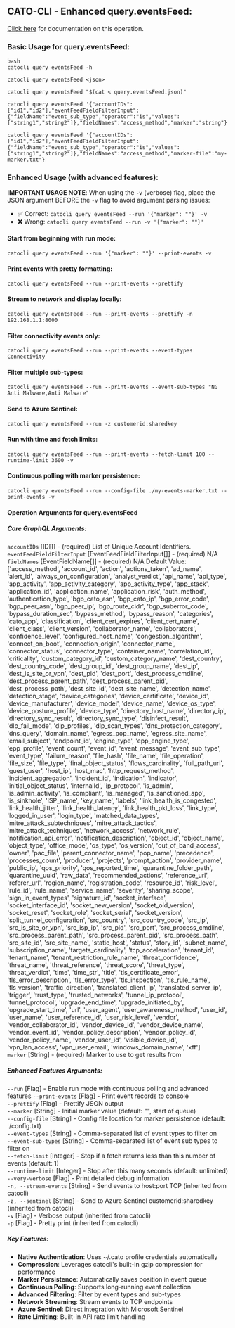 
## CATO-CLI - Enhanced query.eventsFeed:
[Click here](https://api.catonetworks.com/documentation/#query-query.eventsFeed) for documentation on this operation.

### Basic Usage for query.eventsFeed:

```
bash
catocli query eventsFeed -h

catocli query eventsFeed <json>

catocli query eventsFeed "$(cat < query.eventsFeed.json)"

catocli query eventsFeed '{"accountIDs":["id1","id2"],"eventFeedFieldFilterInput":{"fieldName":"event_sub_type","operator":"is","values":["string1","string2"]},"fieldNames":"access_method","marker":"string"}'

catocli query eventsFeed '{"accountIDs":["id1","id2"],"eventFeedFieldFilterInput":{"fieldName":"event_sub_type","operator":"is","values":["string1","string2"]},"fieldNames":"access_method","marker-file":"my-marker.txt"}
```

### Enhanced Usage (with advanced features):

**IMPORTANT USAGE NOTE**: When using the `-v` (verbose) flag, place the JSON argument BEFORE the `-v` flag to avoid argument parsing issues:
- ✅ Correct: `catocli query eventsFeed --run '{"marker": ""}' -v`
- ❌ Wrong: `catocli query eventsFeed --run -v '{"marker": ""}'`

#### Start from beginning with run mode:
`catocli query eventsFeed --run '{"marker": ""}' --print-events -v`

#### Print events with pretty formatting:
`catocli query eventsFeed --run --print-events --prettify`

#### Stream to network and display locally:
`catocli query eventsFeed --run --print-events --prettify -n 192.168.1.1:8000`

#### Filter connectivity events only:
`catocli query eventsFeed --run --print-events --event-types Connectivity`

#### Filter multiple sub-types:
`catocli query eventsFeed --run --print-events --event-sub-types "NG Anti Malware,Anti Malware"`

#### Send to Azure Sentinel:
`catocli query eventsFeed --run -z customerid:sharedkey`

#### Run with time and fetch limits:
`catocli query eventsFeed --run --print-events --fetch-limit 100 --runtime-limit 3600 -v`

#### Continuous polling with marker persistence:
`catocli query eventsFeed --run --config-file ./my-events-marker.txt --print-events -v`


#### Operation Arguments for query.eventsFeed ####

##### Core GraphQL Arguments:
`accountIDs` [ID[]] - (required) List of Unique Account Identifiers.    
`eventFeedFieldFilterInput` [EventFeedFieldFilterInput[]] - (required) N/A    
`fieldNames` [EventFieldName[]] - (required) N/A Default Value: ['access_method', 'account_id', 'action', 'actions_taken', 'ad_name', 'alert_id', 'always_on_configuration', 'analyst_verdict', 'api_name', 'api_type', 'app_activity', 'app_activity_category', 'app_activity_type', 'app_stack', 'application_id', 'application_name', 'application_risk', 'auth_method', 'authentication_type', 'bgp_cato_asn', 'bgp_cato_ip', 'bgp_error_code', 'bgp_peer_asn', 'bgp_peer_ip', 'bgp_route_cidr', 'bgp_suberror_code', 'bypass_duration_sec', 'bypass_method', 'bypass_reason', 'categories', 'cato_app', 'classification', 'client_cert_expires', 'client_cert_name', 'client_class', 'client_version', 'collaborator_name', 'collaborators', 'confidence_level', 'configured_host_name', 'congestion_algorithm', 'connect_on_boot', 'connection_origin', 'connector_name', 'connector_status', 'connector_type', 'container_name', 'correlation_id', 'criticality', 'custom_category_id', 'custom_category_name', 'dest_country', 'dest_country_code', 'dest_group_id', 'dest_group_name', 'dest_ip', 'dest_is_site_or_vpn', 'dest_pid', 'dest_port', 'dest_process_cmdline', 'dest_process_parent_path', 'dest_process_parent_pid', 'dest_process_path', 'dest_site_id', 'dest_site_name', 'detection_name', 'detection_stage', 'device_categories', 'device_certificate', 'device_id', 'device_manufacturer', 'device_model', 'device_name', 'device_os_type', 'device_posture_profile', 'device_type', 'directory_host_name', 'directory_ip', 'directory_sync_result', 'directory_sync_type', 'disinfect_result', 'dlp_fail_mode', 'dlp_profiles', 'dlp_scan_types', 'dns_protection_category', 'dns_query', 'domain_name', 'egress_pop_name', 'egress_site_name', 'email_subject', 'endpoint_id', 'engine_type', 'epp_engine_type', 'epp_profile', 'event_count', 'event_id', 'event_message', 'event_sub_type', 'event_type', 'failure_reason', 'file_hash', 'file_name', 'file_operation', 'file_size', 'file_type', 'final_object_status', 'flows_cardinality', 'full_path_url', 'guest_user', 'host_ip', 'host_mac', 'http_request_method', 'incident_aggregation', 'incident_id', 'indication', 'indicator', 'initial_object_status', 'internalId', 'ip_protocol', 'is_admin', 'is_admin_activity', 'is_compliant', 'is_managed', 'is_sanctioned_app', 'is_sinkhole', 'ISP_name', 'key_name', 'labels', 'link_health_is_congested', 'link_health_jitter', 'link_health_latency', 'link_health_pkt_loss', 'link_type', 'logged_in_user', 'login_type', 'matched_data_types', 'mitre_attack_subtechniques', 'mitre_attack_tactics', 'mitre_attack_techniques', 'network_access', 'network_rule', 'notification_api_error', 'notification_description', 'object_id', 'object_name', 'object_type', 'office_mode', 'os_type', 'os_version', 'out_of_band_access', 'owner', 'pac_file', 'parent_connector_name', 'pop_name', 'precedence', 'processes_count', 'producer', 'projects', 'prompt_action', 'provider_name', 'public_ip', 'qos_priority', 'qos_reported_time', 'quarantine_folder_path', 'quarantine_uuid', 'raw_data', 'recommended_actions', 'reference_url', 'referer_url', 'region_name', 'registration_code', 'resource_id', 'risk_level', 'rule_id', 'rule_name', 'service_name', 'severity', 'sharing_scope', 'sign_in_event_types', 'signature_id', 'socket_interface', 'socket_interface_id', 'socket_new_version', 'socket_old_version', 'socket_reset', 'socket_role', 'socket_serial', 'socket_version', 'split_tunnel_configuration', 'src_country', 'src_country_code', 'src_ip', 'src_is_site_or_vpn', 'src_isp_ip', 'src_pid', 'src_port', 'src_process_cmdline', 'src_process_parent_path', 'src_process_parent_pid', 'src_process_path', 'src_site_id', 'src_site_name', 'static_host', 'status', 'story_id', 'subnet_name', 'subscription_name', 'targets_cardinality', 'tcp_acceleration', 'tenant_id', 'tenant_name', 'tenant_restriction_rule_name', 'threat_confidence', 'threat_name', 'threat_reference', 'threat_score', 'threat_type', 'threat_verdict', 'time', 'time_str', 'title', 'tls_certificate_error', 'tls_error_description', 'tls_error_type', 'tls_inspection', 'tls_rule_name', 'tls_version', 'traffic_direction', 'translated_client_ip', 'translated_server_ip', 'trigger', 'trust_type', 'trusted_networks', 'tunnel_ip_protocol', 'tunnel_protocol', 'upgrade_end_time', 'upgrade_initiated_by', 'upgrade_start_time', 'url', 'user_agent', 'user_awareness_method', 'user_id', 'user_name', 'user_reference_id', 'user_risk_level', 'vendor', 'vendor_collaborator_id', 'vendor_device_id', 'vendor_device_name', 'vendor_event_id', 'vendor_policy_description', 'vendor_policy_id', 'vendor_policy_name', 'vendor_user_id', 'visible_device_id', 'vpn_lan_access', 'vpn_user_email', 'windows_domain_name', 'xff']   
`marker` [String] - (required) Marker to use to get results from    

##### Enhanced Features Arguments:
`--run` [Flag] - Enable run mode with continuous polling and advanced features
`--print-events` [Flag] - Print event records to console  
`--prettify` [Flag] - Prettify JSON output  
`--marker` [String] - Initial marker value (default: "", start of queue)  
`--config-file` [String] - Config file location for marker persistence (default: ./config.txt)  
`--event-types` [String] - Comma-separated list of event types to filter on  
`--event-sub-types` [String] - Comma-separated list of event sub types to filter on  
`--fetch-limit` [Integer] - Stop if a fetch returns less than this number of events (default: 1)  
`--runtime-limit` [Integer] - Stop after this many seconds (default: unlimited)  
`--very-verbose` [Flag] - Print detailed debug information  
`-n, --stream-events` [String] - Send events to host:port TCP (inherited from catocli)  
`-z, --sentinel` [String] - Send to Azure Sentinel customerid:sharedkey (inherited from catocli)  
`-v` [Flag] - Verbose output (inherited from catocli)  
`-p` [Flag] - Pretty print (inherited from catocli)  

##### Key Features:
- **Native Authentication**: Uses ~/.cato profile credentials automatically  
- **Compression**: Leverages catocli's built-in gzip compression for performance  
- **Marker Persistence**: Automatically saves position in event queue  
- **Continuous Polling**: Supports long-running event collection  
- **Advanced Filtering**: Filter by event types and sub-types  
- **Network Streaming**: Stream events to TCP endpoints  
- **Azure Sentinel**: Direct integration with Microsoft Sentinel  
- **Rate Limiting**: Built-in API rate limit handling

